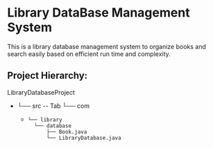 # Library DataBase Management System

This is a library database management system to organize books and search easily based on efficient run time and complexity.

## Project Hierarchy:


LibraryDatabaseProject
- └── src
  --      Tab └── com
    -     └── library
            └── database
                ├── Book.java
                └── LibraryDatabase.java

